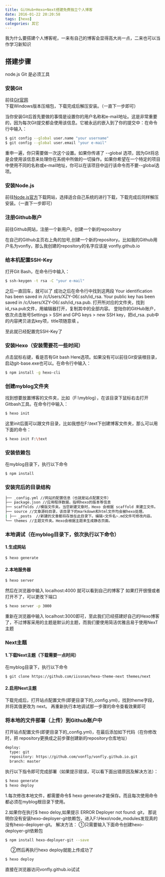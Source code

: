 ```yaml
---
title: GitHub+Hexo+Next搭建免费独立个人博客
date: 2016-01-22 20:20:58
tags: [hexo]
categories: 其它
---
```

我为什么要搭建个人博客呢，一来有自己的博客会显得高大尚一点，二来也可以当作学习新知识

<!-- more -->

## 搭建步骤
node.js Git 是必须工具

### 安装Git
前往[Git官网](https://git-scm.com/downloads)下载Windows版本压缩包，下载完成后解压安装。（一直下一步即可）

当你安装Git后首先要做的事情是设置你的用户名称和e-mail地址。这是非常重要的，因为每次Git提交都会使用该信息。它被永远的嵌入到了你的提交中：在命令行中输入：
``` bash
$ git config --global user.name "your username"
$ git config --global user.email "your e-mail"
```
重申一遍，你只需要做一次这个设置。如果你传递了 --global 选项，因为Git将总是会使用该信息来处理你在系统中所做的一切操作。如果你希望在一个特定的项目中使用不同的名称或e-mail地址，你可以在该项目中运行该命令而不要--global选项。



### 安装Node.js
前往[Node.js官方](https://nodejs.org/en/download/)下载网站，选择适合自己系统的进行下载，下载完成后同样解压安装。（一直下一步即可）


### 注册Github账户

前往Github网站，注册一个新用户。创建一个新的repository

在自己的Github主页右上角的加号,创建一个新的repository。比如我的Github用户名为vonfly，那么我创建的repository的名字应该是 vonfly.github.io


### 给本机配置SSH-Key
打开Git Bash，在命令行中输入：

``` bash
$ ssh-keygen -t rsa -C "your e-mail"
```
之后一直回车，就可以了
成功之后在命令行中找到这两段
Your identification has been saved in /c/Users/XZY-06/.ssh/id_rsa.
Your public key has been saved in /c/Users/XZY-06/.ssh/id_rsa.pub.
打开所对应的文件夹，找到 id_rsa.pub文件，用编辑器打开，复制其中的全部内容。
登陆你的GitHub账户，依次点击账号Settings > SSH and GPG keys > new SSH key，把id_rsa.
pub中的内容拷贝进去key项，title项随意填 。

至此就已经配置完SSH-Key了


### 安装Hexo（安装需要花一些时间）
点击鼠标右键，看是否有Git bash Here选项。如果没有可以前往Git安装根目录，启动git-base.exe也可以。在命令行中输入：

``` bash
$ npm install -g hexo-cli
```

### 创建myblog文件夹
找到想要放置博客的文件夹，比如（F:\myblog），在该目录下鼠标右击打开Gitbash工具。在命令行中输入：

``` bash
$ hexo init
```

这里init后面可以跟文件目录，比如我想在F:\text下创建博客文件夹，那么可以用下面的命令：

``` bash
$ hexo init F:\text
```

### 安装依赖包
在myblog目录下，执行以下命令

``` bash
$ npm install
```

### 安装完后的目录结构

``` bash
├── _config.yml //网站的配置信息（也就是站点配置文件）
├── package.json //应用程序数据，指明hexo的版本等信息
├── scaffolds //模版文件夹。当您新建文章时，Hexo 会根据 scaffold 来建立文件。
├── source //文章源码目录，该目录下的markdown和html文件均会被hexo处理。
| ├── _posts  //新建的文章都将存放在此目录下。编辑<文件名>.md文件可修改内容。
└── themes //主题文件夹。Hexo会根据主题来生成静态页面。
```

### 本地调试（在myblog目录下，依次执行以下命令）
#### 1.生成网站
``` bash
$ hexo generate
```
#### 2.本地服务器
``` bash
$ hexo server
```
然后在浏览器中输入 localhost:4000 就可以看到自己的博客了
如果打开很慢或者打开不了，可以更改下端口
``` bash
$ hexo server -p 3000
```

重新在浏览器中输入 localhost:3000即可，至此我们已经搭建好自己的Hexo博客了，不过博客采用的主题是默认的主题，而我们要使用简洁优雅且易于使用NexT主题

### Next主题

#### 1.下载Next主题（下载需要一点时间）
在myblog目录下，执行以下命令

``` bash
$ git clone https://github.com/iissnan/hexo-theme-next themes/next
```

#### 2.启用Next主题

下载完成后，打开站点配置文件(即更目录下的_config.yml)，找到theme字段，并将其值更改为 next。
再重新执行本地调试那一步骤的命令查看效果即可

### 将本地的文件部署（上传）到Github账户中
打开站点配置文件(即更目录下的_config.yml)，在最后添加如下代码（在你修改时，把 repository更换成之前步骤创建新的repository仓库地址）

``` bash
deploy:
  type: git
  repository: https://github.com/vonfly/vonfly.github.io.git
  branch: master
```

执行以下指令即可完成部署（如果提示错误，可以看下面出错原因及解决方法）：

``` bash
$ hexo generate
$ hexo deploy
```

1.每次修改本地文件，都需要命令$ hexo generate才能保存。而且每次使用命令都必须在myblog根目录下使用。

2.如果你在执行$ hexo deloy,如果提示 ERROR Deployer not found: git，
那说明你没有安装hexo-deployer-git依赖包，进入F:\Hexo\node_modules发现真的没有hexo-deployer-git。
解决方法：
①只需要输入下面命令创建hexo-deployer-git依赖包

``` bash
$ npm install hexo-deployer-git --save
```
　
②然后再执行hexo deploy就能上传成功了
``` bash
$ hexo deploy
```

直接在浏览器访问vonfly.github.io试试